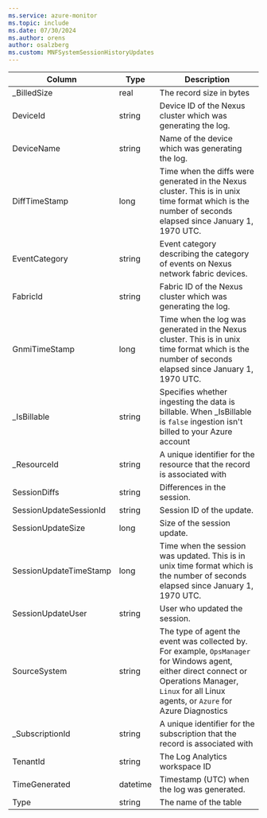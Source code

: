 ```yaml
---
ms.service: azure-monitor
ms.topic: include
ms.date: 07/30/2024
ms.author: orens
author: osalzberg
ms.custom: MNFSystemSessionHistoryUpdates
---
```



| Column | Type | Description |
|---|---|---|
| _BilledSize | real | The record size in bytes |
| DeviceId | string | Device ID of the Nexus cluster which was generating the log. |
| DeviceName | string | Name of the device which was generating the log. |
| DiffTimeStamp | long | Time when the diffs were generated in the Nexus cluster. This is in unix time format which is the number of seconds elapsed since January 1, 1970 UTC. |
| EventCategory | string | Event category describing the category of events on Nexus network fabric devices. |
| FabricId | string | Fabric ID of the Nexus cluster which was generating the log. |
| GnmiTimeStamp | long | Time when the log was generated in the Nexus cluster. This is in unix time format which is the number of seconds elapsed since January 1, 1970 UTC. |
| _IsBillable | string | Specifies whether ingesting the data is billable. When _IsBillable is `false` ingestion isn't billed to your Azure account |
| _ResourceId | string | A unique identifier for the resource that the record is associated with |
| SessionDiffs | string | Differences in the session. |
| SessionUpdateSessionId | string | Session ID of the update. |
| SessionUpdateSize | long | Size of the session update. |
| SessionUpdateTimeStamp | long | Time when the session was updated. This is in unix time format which is the number of seconds elapsed since January 1, 1970 UTC. |
| SessionUpdateUser | string | User who updated the session. |
| SourceSystem | string | The type of agent the event was collected by. For example, `OpsManager` for Windows agent, either direct connect or Operations Manager, `Linux` for all Linux agents, or `Azure` for Azure Diagnostics |
| _SubscriptionId | string | A unique identifier for the subscription that the record is associated with |
| TenantId | string | The Log Analytics workspace ID |
| TimeGenerated | datetime | Timestamp (UTC) when the log was generated. |
| Type | string | The name of the table |
